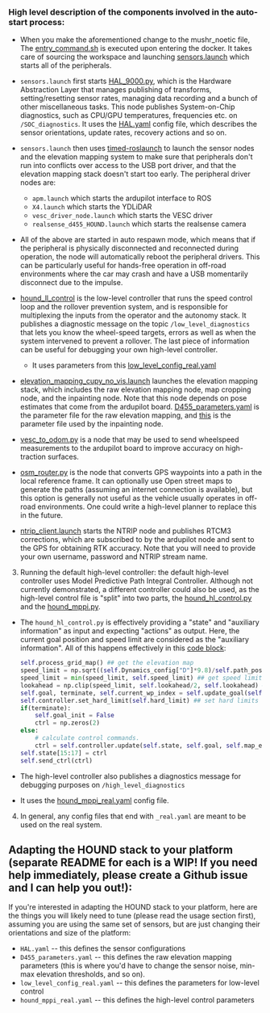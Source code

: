 


### High level description of the components involved in the auto-start process: 

 - When you make the aforementioned change to the mushr_noetic file, The [entry_command.sh](https://github.com/prl-mushr/hound_core/blob/main/entry_command.sh) is executed upon entering the docker. It takes care of sourcing the workspace and launching [sensors.launch](https://github.com/prl-mushr/hound_core/blob/main/launch/sensors.launch) which starts all of the peripherals.
 
 - `sensors.launch` first starts [HAL_9000.py](https://github.com/prl-mushr/hound_core/blob/main/src/HAL_9000.py), which is the Hardware Abstraction Layer that manages publishing of transforms, setting/resetting sensor rates, managing data recording and a bunch of other miscellaneous tasks. This node publishes System-on-Chip diagnostics, such as CPU/GPU temperatures, frequencies etc. on `/SOC_diagnostics`. It uses the [HAL.yaml](https://github.com/prl-mushr/hound_core/blob/main/config/HAL.yaml) config file, which describes the sensor orientations, update rates, recovery actions and so on.
  
 - `sensors.launch` then uses [timed-roslaunch](https://github.com/prl-mushr/timed_roslaunch) to launch the sensor nodes and the elevation mapping system to make sure that peripherals don't run into conflicts over access to the USB port driver, and that the elevation mapping stack doesn't start too early. The peripheral driver nodes are:
   - `apm.launch` which starts the ardupilot interface to ROS
   - `X4.launch` which starts the YDLiDAR
   - `vesc_driver_node.launch` which starts the VESC driver
   - `realsense_d455_HOUND.launch` which starts the realsense camera
 - All of the above are started in auto respawn mode, which means that if the peripheral is physically disconnected and reconnected during operation, the node will automatically reboot the peripheral drivers. This can be particularly useful for hands-free operation in off-road environments where the car may crash and have a USB momentarily disconnect due to the impulse.
  
 - [hound_ll_control](https://github.com/prl-mushr/hound_core/blob/main/src/hound_ll_control.cpp) is the low-level controller that runs the speed control loop and the rollover prevention system, and is responsible for multiplexing the inputs from the operator and the autonomy stack. It publishes a diagnostic message on the topic `/low_level_diagnostics` that lets you know the wheel-speed targets, errors as well as when the system intervened to prevent a rollover. The last piece of information can be useful for debugging your own high-level controller.
   - It uses parameters from this [low_level_config_real.yaml](https://github.com/prl-mushr/hound_core/blob/main/config/low_level_Config_real.yaml)

 - [elevation_mapping_cupy_no_vis.launch](https://github.com/prl-mushr/elevation_mapping_cupy/blob/main/elevation_mapping_cupy/launch/elevation_mapping_cupy_no_vis.launch) launches the elevation mapping stack, which includes the raw elevation mapping node, map cropping node, and the inpainting node. Note that this node depends on pose estimates that come from the ardupilot board. [D455_parameters.yaml](https://github.com/prl-mushr/elevation_mapping_cupy/blob/main/elevation_mapping_cupy/config/D455_parameters.yaml) is the parameter file for the raw elevation mapping, and [this](https://github.com/prl-mushr/grid_map_occlusion_inpainting/blob/master/grid_map_occlusion_inpainting_ros/config/default.yaml) is the parameter file used by the inpainting node.

 - [vesc_to_odom.py](https://github.com/prl-mushr/hound_core/blob/main/src/vesc_to_odom.py) is a node that may be used to send wheelspeed measurements to the ardupilot board to improve accuracy on high-traction surfaces.

 - [osm_router.py](https://github.com/prl-mushr/hound_core/blob/main/src/osm_router.py) is the node that converts GPS waypoints into a path in the local reference frame. It can optionally use Open street maps to generate the paths (assuming an internet connection is available), but this option is generally not useful as the vehicle usually operates in off-road environments. One could write a high-level planner to replace this in the future.

 - [ntrip_client.launch](https://github.com/prl-mushr/ntrip_ros/blob/main/launch/ntripclient.launch) starts the NTRIP node and publishes RTCM3 corrections, which are subscribed to by the ardupilot node and sent to the GPS for obtaining RTK accuracy. Note that you will need to provide your own username, password and NTRIP stream name.

3. Running the default high-level controller: the default high-level controller uses Model Predictive Path Integral Controller. Although not currently demonstrated, a different controller could also be used, as the high-level control file is "split" into two parts, the [hound_hl_control.py](https://github.com/prl-mushr/hound_core/blob/main/src/hound_hl_control.py) and the [hound_mppi.py](https://github.com/prl-mushr/hound_core/blob/main/src/hound_mppi.py).
 
  - The `hound_hl_control.py` is effectively providing a "state" and "auxiliary information" as input and expecting "actions" as output. Here, the current goal position and speed limit are considered as the "auxiliary information". All of this happens effectively in this [code block](https://github.com/prl-mushr/hound_core/blob/main/src/hound_hl_control.py#L98C1-L111C37):
    ```python
    self.process_grid_map() ## get the elevation map
    speed_limit = np.sqrt((self.Dynamics_config["D"]*9.8)/self.path_poses[self.current_wp_index, 3]) ## get speed limit based on friction coefficients
    speed_limit = min(speed_limit, self.speed_limit) ## get speed limit based on user input
    lookahead = np.clip(speed_limit, self.lookahead/2, self.lookahead) ## speed dependent lookahead
    self.goal, terminate, self.current_wp_index = self.update_goal(self.goal, np.copy(self.state[:3]), self.path_poses, self.current_wp_index, lookahead, wp_radius=self.wp_radius, looping=self.looping) ## get current goal based on trajectory and lookahead
    self.controller.set_hard_limit(self.hard_limit) ## set hard limits on control for safety
    if(terminate):
        self.goal_init = False
        ctrl = np.zeros(2)
    else:
        # calculate control commands. 
        ctrl = self.controller.update(self.state, self.goal, self.map_elev*self.elevation_multiplier, self.map_norm, self.map_cost, self.map_cent, speed_limit)
    self.state[15:17] = ctrl
    self.send_ctrl(ctrl)
    ```
  
  - The high-level controller also publishes a diagnostics message for debugging purposes on `/high_level_diagnostics`
  
  - It uses the [hound_mppi_real.yaml](https://github.com/prl-mushr/hound_core/blob/main/config/hound_mppi_real.yaml) config file.

4. In general, any config files that end with `_real.yaml` are meant to be used on the real system.

## Adapting the HOUND stack to your platform (separate README for each is a WIP! If you need help immediately, please create a Github issue and I can help you out!):
   If you're interested in adapting the HOUND stack to your platform, here are the things you will likely need to tune (please read the usage section first), assuming you are using the same set of sensors, but are just changing their orientations and size of the platform:
  - `HAL.yaml` -- this defines the sensor configurations
  - `D455_parameters.yaml` -- this defines the raw elevation mapping parameters (this is where you'd have to change the sensor noise, min-max elevation thresholds, and so on).
  - `low_level_config_real.yaml` -- this defines the parameters for low-level control
  - `hound_mppi_real.yaml` -- this defines the high-level control parameters
